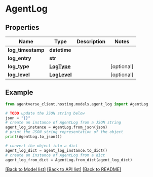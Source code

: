 # AgentLog


## Properties

Name | Type | Description | Notes
------------ | ------------- | ------------- | -------------
**log_timestamp** | **datetime** |  | 
**log_entry** | **str** |  | 
**log_type** | [**LogType**](LogType.md) |  | [optional] 
**log_level** | [**LogLevel**](LogLevel.md) |  | [optional] 

## Example

```python
from agentverse_client.hosting.models.agent_log import AgentLog

# TODO update the JSON string below
json = "{}"
# create an instance of AgentLog from a JSON string
agent_log_instance = AgentLog.from_json(json)
# print the JSON string representation of the object
print(AgentLog.to_json())

# convert the object into a dict
agent_log_dict = agent_log_instance.to_dict()
# create an instance of AgentLog from a dict
agent_log_from_dict = AgentLog.from_dict(agent_log_dict)
```
[[Back to Model list]](../README.md#documentation-for-models) [[Back to API list]](../README.md#documentation-for-api-endpoints) [[Back to README]](../README.md)


